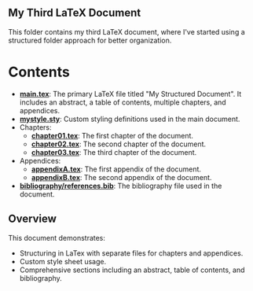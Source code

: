 ## My Third LaTeX Document
This folder contains my third LaTeX document, where I've started using a structured folder approach for better organization.

# Contents
- **[main.tex](main.tex)**: The primary LaTeX file titled "My Structured Document". It includes an abstract, a table of contents, multiple chapters, and appendices.
- **[mystyle.sty](styles/mystyle.sty)**: Custom styling definitions used in the main document.
- Chapters:
    - **[chapter01.tex](chapters/chapter01.tex)**: The first chapter of the document.
    - **[chapter02.tex](chapters/chapter02.tex)**: The second chapter of the document.
    - **[chapter03.tex](chapters/chapter03.tex)**: The third chapter of the document.
- Appendices:
    - **[appendixA.tex](appendices/appendixA.tex)**: The first appendix of the document.
    - **[appendixB.tex](appendices/appendixB.tex)**: The second appendix of the document.
- **[bibliography/references.bib](bibliography/references.bib)**: The bibliography file used in the document.

## Overview
This document demonstrates:

- Structuring in LaTex with separate files for chapters and appendices.
- Custom style sheet usage.
- Comprehensive sections including an abstract, table of contents, and bibliography.